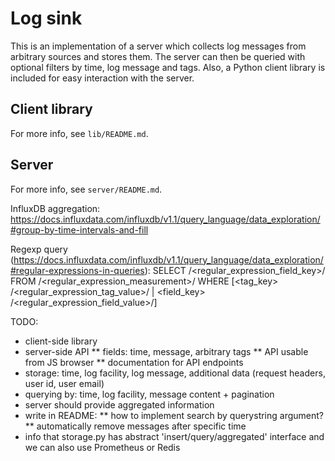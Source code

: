# Log sink
This is an implementation of a server which collects log messages from arbitrary sources and stores them.
The server can then be queried with optional filters by time, log message and tags.
Also, a Python client library is included for easy interaction with the server.

## Client library
For more info, see `lib/README.md`.


## Server
For more info, see `server/README.md`.

InfluxDB aggregation:
https://docs.influxdata.com/influxdb/v1.1/query_language/data_exploration/#group-by-time-intervals-and-fill

Regexp query (https://docs.influxdata.com/influxdb/v1.1/query_language/data_exploration/#regular-expressions-in-queries):
SELECT /<regular_expression_field_key>/ FROM /<regular_expression_measurement>/ WHERE [<tag_key> <operator> /<regular_expression_tag_value>/ | <field_key> <operator> /<regular_expression_field_value>/]

TODO:
* client-side library
* server-side API
** fields: time, message, arbitrary tags
** API usable from JS browser
** documentation for API endpoints
* storage: time, log facility, log message, additional data (request headers, user id, user email)
* querying by: time, log facility, message content + pagination
* server should provide aggregated information
* write in README:
** how to implement search by querystring argument?
** automatically remove messages after specific time
* info that storage.py has abstract 'insert/query/aggregated' interface and we can also use
  Prometheus or Redis
